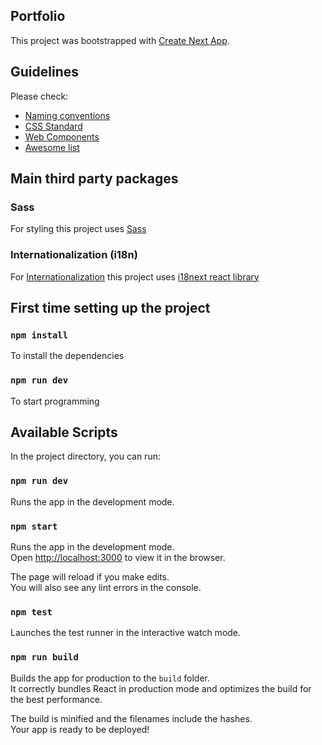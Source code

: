 ## Portfolio

This project was bootstrapped with [Create Next App](https://nextjs.org/docs/api-reference/create-next-app).

## Guidelines

Please check:

- [Naming conventions](/docs/naming-conventions.md)
- [CSS Standard](/docs/css.md)
- [Web Components](/docs/web-components.md)
- [Awesome list](/docs/awesome-list.md)

## Main third party packages

### Sass

For styling this project uses [Sass](https://sass-lang.com/)

### Internationalization (i18n)

For [Internationalization](https://en.wikipedia.org/wiki/Internationalization_and_localization) this project uses [i18next react library](https://react.i18next.com/)

## First time setting up the project

### `npm install`

To install the dependencies

### `npm run dev`

To start programming

## Available Scripts

In the project directory, you can run:

### `npm run dev`

Runs the app in the development mode.

### `npm start`

Runs the app in the development mode.<br />
Open [http://localhost:3000](http://localhost:3000) to view it in the browser.

The page will reload if you make edits.<br />
You will also see any lint errors in the console.

### `npm test`

Launches the test runner in the interactive watch mode.<br />

### `npm run build`

Builds the app for production to the `build` folder.<br />
It correctly bundles React in production mode and optimizes the build for the best performance.

The build is minified and the filenames include the hashes.<br />
Your app is ready to be deployed!
